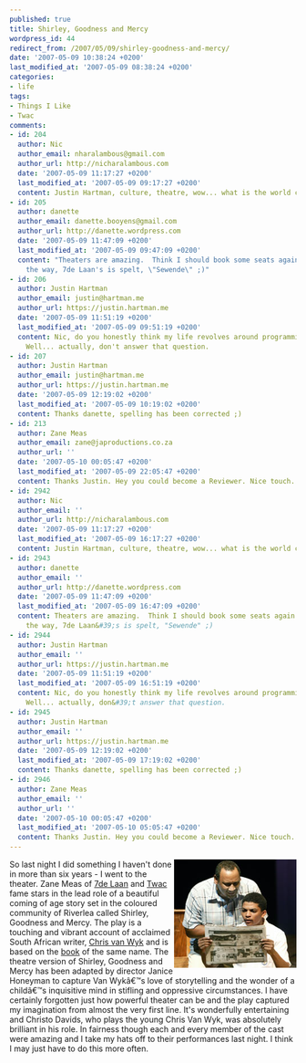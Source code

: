 ```yaml
---
published: true
title: Shirley, Goodness and Mercy
wordpress_id: 44
redirect_from: /2007/05/09/shirley-goodness-and-mercy/
date: '2007-05-09 10:38:24 +0200'
last_modified_at: '2007-05-09 08:38:24 +0200'
categories:
- life
tags:
- Things I Like
- Twac
comments:
- id: 204
  author: Nic
  author_email: nharalambous@gmail.com
  author_url: http://nicharalambous.com
  date: '2007-05-09 11:17:27 +0200'
  last_modified_at: '2007-05-09 09:17:27 +0200'
  content: Justin Hartman, culture, theatre, wow... what is the world coming to???
- id: 205
  author: danette
  author_email: danette.booyens@gmail.com
  author_url: http://danette.wordpress.com
  date: '2007-05-09 11:47:09 +0200'
  last_modified_at: '2007-05-09 09:47:09 +0200'
  content: "Theaters are amazing.  Think I should book some seats again ;)\r\n\r\nBy
    the way, 7de Laan's is spelt, \"Sewende\" ;)"
- id: 206
  author: Justin Hartman
  author_email: justin@hartman.me
  author_url: https://justin.hartman.me
  date: '2007-05-09 11:51:19 +0200'
  last_modified_at: '2007-05-09 09:51:19 +0200'
  content: Nic, do you honestly think my life revolves around programming and computers?
    Well... actually, don't answer that question.
- id: 207
  author: Justin Hartman
  author_email: justin@hartman.me
  author_url: https://justin.hartman.me
  date: '2007-05-09 12:19:02 +0200'
  last_modified_at: '2007-05-09 10:19:02 +0200'
  content: Thanks danette, spelling has been corrected ;)
- id: 213
  author: Zane Meas
  author_email: zane@japroductions.co.za
  author_url: ''
  date: '2007-05-10 00:05:47 +0200'
  last_modified_at: '2007-05-09 22:05:47 +0200'
  content: Thanks Justin. Hey you could become a Reviewer. Nice touch.
- id: 2942
  author: Nic
  author_email: ''
  author_url: http://nicharalambous.com
  date: '2007-05-09 11:17:27 +0200'
  last_modified_at: '2007-05-09 16:17:27 +0200'
  content: Justin Hartman, culture, theatre, wow... what is the world coming to???
- id: 2943
  author: danette
  author_email: ''
  author_url: http://danette.wordpress.com
  date: '2007-05-09 11:47:09 +0200'
  last_modified_at: '2007-05-09 16:47:09 +0200'
  content: Theaters are amazing.  Think I should book some seats again ;)<br><br>By
    the way, 7de Laan&#39;s is spelt, "Sewende" ;)
- id: 2944
  author: Justin Hartman
  author_email: ''
  author_url: https://justin.hartman.me
  date: '2007-05-09 11:51:19 +0200'
  last_modified_at: '2007-05-09 16:51:19 +0200'
  content: Nic, do you honestly think my life revolves around programming and computers?
    Well... actually, don&#39;t answer that question.
- id: 2945
  author: Justin Hartman
  author_email: ''
  author_url: https://justin.hartman.me
  date: '2007-05-09 12:19:02 +0200'
  last_modified_at: '2007-05-09 17:19:02 +0200'
  content: Thanks danette, spelling has been corrected ;)
- id: 2946
  author: Zane Meas
  author_email: ''
  author_url: ''
  date: '2007-05-10 00:05:47 +0200'
  last_modified_at: '2007-05-10 05:05:47 +0200'
  content: Thanks Justin. Hey you could become a Reviewer. Nice touch.
---
```

<img src='/assets/images/uploads/2007/05/zane.jpg' alt='Zane Meas and Christo Davids' title='Zane Meas and Christo Davids' align='right' />So last night I did something I haven't done in more than six years - I went to the theater. Zane Meas of <a href="http://www.sabc2.co.za/portal/site/sabc2/menuitem.9105f79efb7b713722fb95455401aeb9/">7de Laan</a> and <a href="http://www.twac.co.za">Twac</a> fame stars in the lead role of a beautiful coming of age story set in the coloured community of Riverlea called Shirley, Goodness and Mercy.
The play is a touching and vibrant account of acclaimed South African writer, <a href="http://en.wikipedia.org/wiki/Christopher_van_Wyk">Chris van Wyk</a> and is based on the <a href="http://www.amazon.co.uk/Shirley-Goodness-Mercy-Childhood-Africa/dp/0330444832">book</a> of the same name. The theatre version of Shirley, Goodness and Mercy has been adapted by director Janice Honeyman to capture Van Wyk&acirc;&euro;&trade;s love of storytelling and the wonder of a child&acirc;&euro;&trade;s inquisitive mind in stifling and oppressive circumstances.
I have certainly forgotten just how powerful theater can be and the play captured my imagination from almost the very first line. It's wonderfully entertaining and Christo Davids, who plays the young Chris Van Wyk, was absolutely brilliant in his role. In fairness though each and every member of the cast were amazing and I take my hats off to their performances last night.
I think I may just have to do this more often.
